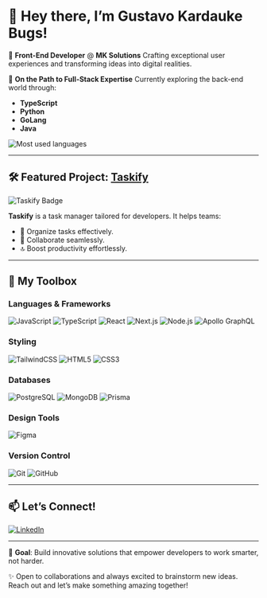 # 👋 Hey there, I’m **Gustavo Kardauke Bugs**!

🚀 **Front-End Developer** @ **MK Solutions**
Crafting exceptional user experiences and transforming ideas into digital realities.

🌱 **On the Path to Full-Stack Expertise**
Currently exploring the back-end world through:

* **TypeScript**
* **Python**
* **GoLang**
* **Java**

![Most used languages](https://img.shields.io/badge/Most%20Used%20Languages-dark?style=for-the-badge\&logo=github)

---

## 🛠️ **Featured Project**: [Taskify](https://github.com/your-repo-link)

![Taskify Badge](https://img.shields.io/badge/Taskify-Task%20Manager-blue?style=for-the-badge\&logo=task)

**Taskify** is a task manager tailored for developers. It helps teams:

* 📅 Organize tasks effectively.
* 🤝 Collaborate seamlessly.
* 🔝 Boost productivity effortlessly.

---

## 🌟 **My Toolbox**

### **Languages & Frameworks**

![JavaScript](https://img.shields.io/badge/javascript-%23323330.svg?style=for-the-badge\&logo=javascript\&logoColor=%23F7DF1E)
![TypeScript](https://img.shields.io/badge/typescript-%23007ACC.svg?style=for-the-badge\&logo=typescript\&logoColor=white)
![React](https://img.shields.io/badge/react-%2320232a.svg?style=for-the-badge\&logo=react\&logoColor=%2361DAFB)
![Next.js](https://img.shields.io/badge/next.js-%23000000.svg?style=for-the-badge\&logo=next.js\&logoColor=white)
![Node.js](https://img.shields.io/badge/node.js-%23339933.svg?style=for-the-badge\&logo=node.js\&logoColor=white)
![Apollo GraphQL](https://img.shields.io/badge/apollo%20graphql-%23311C87.svg?style=for-the-badge\&logo=apollo-graphql\&logoColor=white)

### **Styling**

![TailwindCSS](https://img.shields.io/badge/tailwindcss-%2338B2AC.svg?style=for-the-badge\&logo=tailwind-css\&logoColor=white)
![HTML5](https://img.shields.io/badge/html5-%23E34F26.svg?style=for-the-badge\&logo=html5\&logoColor=white)
![CSS3](https://img.shields.io/badge/css3-%231572B6.svg?style=for-the-badge\&logo=css3\&logoColor=white)

### **Databases**

![PostgreSQL](https://img.shields.io/badge/postgres-%23336791.svg?style=for-the-badge\&logo=postgresql\&logoColor=white)
![MongoDB](https://img.shields.io/badge/mongodb-%2347A248.svg?style=for-the-badge\&logo=mongodb\&logoColor=white)
![Prisma](https://img.shields.io/badge/prisma-%232D3748.svg?style=for-the-badge\&logo=prisma\&logoColor=white)

### **Design Tools**

![Figma](https://img.shields.io/badge/figma-%23F24E1E.svg?style=for-the-badge\&logo=figma\&logoColor=white)

### **Version Control**

![Git](https://img.shields.io/badge/git-%23F05033.svg?style=for-the-badge\&logo=git\&logoColor=white)
![GitHub](https://img.shields.io/badge/github-%23121011.svg?style=for-the-badge\&logo=github\&logoColor=white)

---

## 📫 Let’s Connect!

[![LinkedIn](https://img.shields.io/badge/LinkedIn-%230077B5.svg?style=for-the-badge\&logo=linkedin\&logoColor=white)](https://www.linkedin.com/in/gustavo-kardauke-bugs-b3258b26b/)

---

🎯 **Goal**: Build innovative solutions that empower developers to work smarter, not harder.

✨ Open to collaborations and always excited to brainstorm new ideas. Reach out and let’s make something amazing together!
